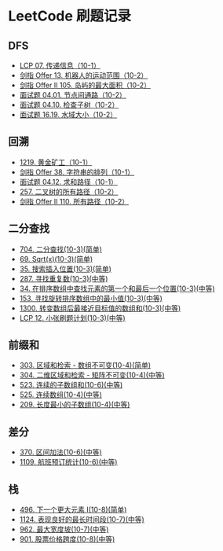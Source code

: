# LeetCode 刷题记录

## DFS
* [LCP 07. 传递信息（10-1）](./docs/DFS/LCP%2007.%20传递信息（10-1）.md)
* [剑指 Offer 13. 机器人的运动范围（10-2）](./docs/DFS/剑指%20Offer%2013.%20机器人的运动范围（10-2）.md)
* [剑指 Offer II 105. 岛屿的最大面积（10-2）](./docs/DFS/剑指%20Offer%20II%20105.%20岛屿的最大面积（10-2）.md)
* [面试题 04.01. 节点间通路（10-2）](./docs/DFS/面试题%2004.01.%20节点间通路（10-2）.md)
* [面试题 04.10. 检查子树（10-2）](./docs/DFS/面试题%2004.10.%20检查子树（10-2）.md)
* [面试题 16.19. 水域大小（10-2）](./docs/DFS/面试题%2016.19.%20水域大小（10-2）.md)

## 回溯
* [1219. 黄金矿工（10-1）](./docs/回溯/1219.%20黄金矿工（10-1）.md)
* [剑指 Offer 38. 字符串的排列（10-1）](./docs/回溯/剑指%20Offer%2038.%20字符串的排列（10-1）.md)
* [面试题 04.12. 求和路径（10-1）](./docs/回溯/面试题%2004.12.%20求和路径（10-1）.md)
* [257. 二叉树的所有路径（10-2）](./docs/回溯/257.%20二叉树的所有路径（10-2）.md)
* [剑指 Offer II 110. 所有路径（10-2）](./docs/回溯/剑指%20Offer%20II%20110.%20所有路径（10-2）.md)

## 二分查找
* [704. 二分查找(10-3)(简单)](./docs/二分查找/704.%20二分查找(10-3)(简单).md)
* [69. Sqrt(x)(10-3)(简单)](./docs/二分查找/69.%20Sqrt(x)(10-3)(简单).md)
* [35. 搜索插入位置(10-3)(简单)](./docs/二分查找/35.%20搜索插入位置(10-3)(简单).md)
* [287. 寻找重复数(10-3)(中等)](./docs/二分查找/287.%20寻找重复数(10-3)(中等).md)
* [34. 在排序数组中查找元素的第一个和最后一个位置(10-3)(中等)](./docs/二分查找/34.%20在排序数组中查找元素的第一个和最后一个位置(10-3)(中等).md)
* [153. 寻找旋转排序数组中的最小值(10-3)(中等)](./docs/二分查找/153.%20寻找旋转排序数组中的最小值(10-3)(中等).md)
* [1300. 转变数组后最接近目标值的数组和(10-3)(中等)](./docs/二分查找/1300.%20转变数组后最接近目标值的数组和(10-3)(中等).md)
* [LCP 12. 小张刷题计划(10-3)(中等)](./docs/二分查找/LCP%2012.%20小张刷题计划(10-3)(中等).md)

## 前缀和

* [303. 区域和检索 - 数组不可变(10-4)(简单)](./docs/前缀和/303.%20区域和检索%20-%20数组不可变(10-4)(简单).md)
* [304. 二维区域和检索 - 矩阵不可变(10-4)(中等)](./docs/前缀和/304.%20二维区域和检索%20-%20矩阵不可变(10-4)(中等).md)
* [523. 连续的子数组和(10-6)(中等)](./docs/前缀和/523.%20连续的子数组和(10-6)(中等).md)
* [525. 连续数组(10-4)(中等)](./docs/前缀和/525.%20连续数组(10-4)(中等).md)
* [209. 长度最小的子数组(10-4)(中等)](./docs/前缀和/209.%20长度最小的子数组(10-4)(中等).md)

## 差分

* [370. 区间加法(10-6)(中等)](./docs/差分/370.%20区间加法(10-6)(中等).md)
* [1109. 航班预订统计(10-6)(中等)](./docs/差分/1109.%20航班预订统计(10-6)(中等).md)

## 栈
* [496. 下一个更大元素 I(10-8)(简单)](./docs/栈/496.%20下一个更大元素%20I(10-8)(简单).md)
* [1124. 表现良好的最长时间段(10-7)(中等)](./docs/栈/1124.%20表现良好的最长时间段(10-7)(中等).md)
* [962. 最大宽度坡(10-7)(中等)](./docs/栈/962.%20最大宽度坡(10-7)(中等).md)
* [901. 股票价格跨度(10-8)(中等)](./docs/栈/901.%20股票价格跨度(10-8)(中等).md)


